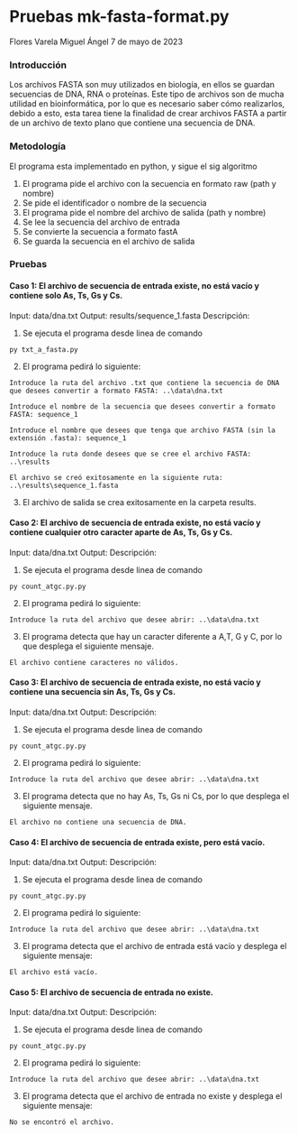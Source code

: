 # Pruebas mk-fasta-format.py
Flores Varela Miguel Ángel 
7 de mayo de 2023

### Introducción

Los archivos FASTA son muy utilizados en biología, en ellos se guardan secuencias de DNA, RNA o proteínas. Este tipo de archivos son de mucha utilidad en bioinformática, por lo que es necesario saber cómo realizarlos, debido a esto, esta tarea tiene la finalidad de crear archivos FASTA a partir de un archivo de texto plano que contiene una secuencia de DNA.


### Metodología

El programa esta implementado en python, y sigue el sig algoritmo

1. El programa pide el archivo con la secuencia en formato raw (path y nombre)
2. Se pide el identificador o nombre de la secuencia
3. El programa pide el nombre del archivo de salida (path y nombre)
4. Se lee la secuencia del archivo de entrada
5. Se convierte la secuencia a formato fastA
6. Se guarda la secuencia en el archivo de salida


### Pruebas

#### Caso 1: El archivo de secuencia de entrada existe, no está vacío y contiene solo As, Ts, Gs y Cs.

Input: data/dna.txt
Output: results/sequence_1.fasta
Descripción:

1. Se ejecuta el programa desde linea de comando

```{python}
py txt_a_fasta.py
```

2. El programa pedirá lo siguiente:

```
Introduce la ruta del archivo .txt que contiene la secuencia de DNA que desees convertir a formato FASTA: ..\data\dna.txt

Introduce el nombre de la secuencia que desees convertir a formato FASTA: sequence_1

Introduce el nombre que desees que tenga que archivo FASTA (sin la extensión .fasta): sequence_1

Introduce la ruta donde desees que se cree el archivo FASTA: ..\results

El archivo se creó exitosamente en la siguiente ruta: ..\results\sequence_1.fasta
```

3. El archivo de salida se crea exitosamente en la carpeta results.

#### Caso 2: El archivo de secuencia de entrada existe, no está vacío y contiene cualquier otro caracter aparte de As, Ts, Gs y Cs.

Input: data/dna.txt 
Output: 
Descripción:

1. Se ejecuta el programa desde linea de comando

```{python}
py count_atgc.py.py
```

2. El programa pedirá lo siguiente:

```
Introduce la ruta del archivo que desee abrir: ..\data\dna.txt
```

3. El programa detecta que hay un caracter diferente a A,T, G y C, por lo que desplega el siguiente mensaje.

```
El archivo contiene caracteres no válidos.
```

#### Caso 3: El archivo de secuencia de entrada existe, no está vacío y contiene una secuencia sin As, Ts, Gs y Cs.

Input: data/dna.txt
Output: 
Descripción:

1. Se ejecuta el programa desde linea de comando

```{python}
py count_atgc.py.py
```

2. El programa pedirá lo siguiente:

```
Introduce la ruta del archivo que desee abrir: ..\data\dna.txt
```

3. El programa detecta que no hay As, Ts, Gs ni Cs, por lo que desplega el siguiente mensaje.

```
El archivo no contiene una secuencia de DNA.
```

#### Caso 4: El archivo de secuencia de entrada existe, pero está vacío.

Input: data/dna.txt
Output: 
Descripción:

1. Se ejecuta el programa desde linea de comando

```{python}
py count_atgc.py.py
```

2. El programa pedirá lo siguiente:

```
Introduce la ruta del archivo que desee abrir: ..\data\dna.txt
```

3. El programa detecta que el archivo de entrada está vacío y desplega el siguiente mensaje:

```
El archivo está vacío.
```

#### Caso 5: El archivo de secuencia de entrada no existe.

Input: data/dna.txt
Output: 
Descripción:

1. Se ejecuta el programa desde linea de comando

```{python}
py count_atgc.py.py
```

2. El programa pedirá lo siguiente:

```
Introduce la ruta del archivo que desee abrir: ..\data\dna.txt
```

3. El programa detecta que el archivo de entrada no existe y desplega el siguiente mensaje:

```
No se encontró el archivo.
```

